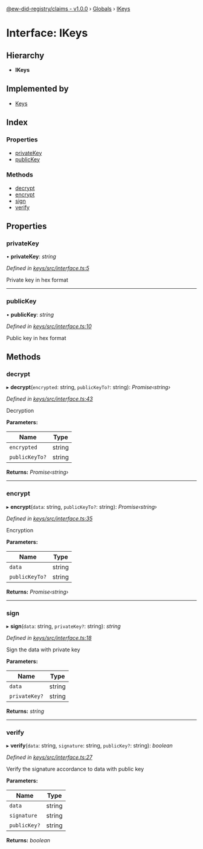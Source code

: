 [@ew-did-registry/claims - v1.0.0](../README.md) › [Globals](../globals.md) › [IKeys](ikeys.md)

# Interface: IKeys

## Hierarchy

* **IKeys**

## Implemented by

* [Keys](../classes/keys.md)

## Index

### Properties

* [privateKey](ikeys.md#privatekey)
* [publicKey](ikeys.md#publickey)

### Methods

* [decrypt](ikeys.md#decrypt)
* [encrypt](ikeys.md#encrypt)
* [sign](ikeys.md#sign)
* [verify](ikeys.md#verify)

## Properties

###  privateKey

• **privateKey**: *string*

*Defined in [keys/src/interface.ts:5](https://github.com/energywebfoundation/ew-did-registry/blob/bf1f4a6/packages/keys/src/interface.ts#L5)*

Private key in hex format

___

###  publicKey

• **publicKey**: *string*

*Defined in [keys/src/interface.ts:10](https://github.com/energywebfoundation/ew-did-registry/blob/bf1f4a6/packages/keys/src/interface.ts#L10)*

Public key in hex format

## Methods

###  decrypt

▸ **decrypt**(`encrypted`: string, `publicKeyTo?`: string): *Promise‹string›*

*Defined in [keys/src/interface.ts:43](https://github.com/energywebfoundation/ew-did-registry/blob/bf1f4a6/packages/keys/src/interface.ts#L43)*

Decryption

**Parameters:**

Name | Type |
------ | ------ |
`encrypted` | string |
`publicKeyTo?` | string |

**Returns:** *Promise‹string›*

___

###  encrypt

▸ **encrypt**(`data`: string, `publicKeyTo?`: string): *Promise‹string›*

*Defined in [keys/src/interface.ts:35](https://github.com/energywebfoundation/ew-did-registry/blob/bf1f4a6/packages/keys/src/interface.ts#L35)*

Encryption

**Parameters:**

Name | Type |
------ | ------ |
`data` | string |
`publicKeyTo?` | string |

**Returns:** *Promise‹string›*

___

###  sign

▸ **sign**(`data`: string, `privateKey?`: string): *string*

*Defined in [keys/src/interface.ts:18](https://github.com/energywebfoundation/ew-did-registry/blob/bf1f4a6/packages/keys/src/interface.ts#L18)*

Sign the data with private key

**Parameters:**

Name | Type |
------ | ------ |
`data` | string |
`privateKey?` | string |

**Returns:** *string*

___

###  verify

▸ **verify**(`data`: string, `signature`: string, `publicKey?`: string): *boolean*

*Defined in [keys/src/interface.ts:27](https://github.com/energywebfoundation/ew-did-registry/blob/bf1f4a6/packages/keys/src/interface.ts#L27)*

Verify the signature accordance to data with public key

**Parameters:**

Name | Type |
------ | ------ |
`data` | string |
`signature` | string |
`publicKey?` | string |

**Returns:** *boolean*
